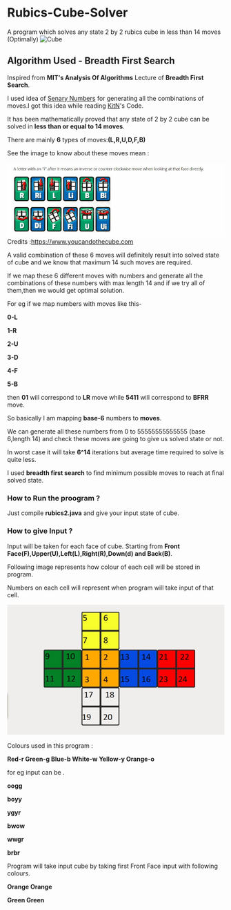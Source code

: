 # Rubics-Cube-Solver
A program which solves any state 2 by 2 rubics cube in less than 14 moves (Optimally)
![Cube ](https://images-na.ssl-images-amazon.com/images/I/61fkE%2BolXoL._SY355_.jpg)

## Algorithm Used - Breadth First Search

Inspired from **MIT's Analysis Of Algorithms** Lecture of **Breadth First Search**.

I used  idea of [Senary Numbers](https://en.wikipedia.org/wiki/Senary) for generating all the combinations of moves.I got this idea while reading [KitN](https://github.com/KitN)'s  Code. 

It has been mathematically proved that any state of 2 by 2 cube can be solved in **less than or equal to 14 moves**.

There are mainly  **6** types of moves:**(L,R,U,D,F,B)**

See the image to know about these moves mean :

![image of cube](https://github.com/Kadam-Tushar/Rubics-Cube-Solver/blob/master/img2.JPG)
Credits :https://www.youcandothecube.com


A valid combination of these 6 moves will definitely result into solved state of cube and we know that maximum 14 such moves are required.

If we map these 6 different moves with numbers and generate all the combinations of these numbers with max length 14 and if we try all of them,then we would get optimal solution.

For eg
if we map numbers with moves like this-

**0-L**

**1-R**

**2-U**

**3-D**

**4-F**

**5-B**


then **01** will correspond to **LR** move while **5411** will correspond to **BFRR** move.

So basically I am mapping  **base-6** numbers to **moves**.

We can generate all these numbers from  0 to 55555555555555 (base 6,length 14) and check these moves are going to give us solved state or not. 

In worst case it will take **6^14** iterations but average time required to solve is quite less.

I used **breadth first search** to find minimum possible moves to reach at final solved state.



### How to Run the proogram ?
Just compile **rubics2.java** and give your input state of cube.

### How to give Input ?
Input will be taken for each face of cube. Starting from **Front Face(F),Upper(U),Left(L),Right(R),Down(d) and Back(B)**.

Following image represents how colour of each  cell will be stored in program.

Numbers on each cell will represent when program will take input of that cell.


![image of cube](https://github.com/Kadam-Tushar/Rubics-Cube-Solver/blob/master/img1.JPG)


Colours used in this program :

**Red-r Green-g Blue-b White-w Yellow-y Orange-o**

for eg input can be .

**oogg**

**boyy**

**ygyr**

**bwow**

**wwgr**

**brbr**



Program will take input cube by taking first Front Face input with  following colours.

**Orange Orange**

**Green  Green**





